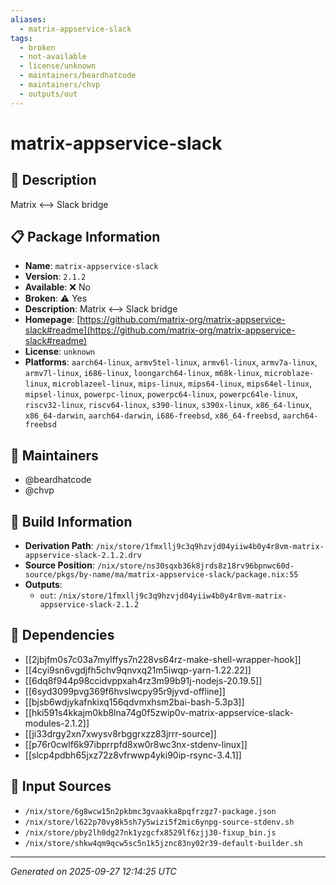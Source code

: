 ```yaml
---
aliases:
  - matrix-appservice-slack
tags:
  - broken
  - not-available
  - license/unknown
  - maintainers/beardhatcode
  - maintainers/chvp
  - outputs/out
---
```


# matrix-appservice-slack

## 📝 Description

Matrix <--> Slack bridge

## 📋 Package Information

- **Name**: `matrix-appservice-slack`
- **Version**: `2.1.2`
- **Available**: ❌ No
- **Broken**: ⚠️ Yes
- **Description**: Matrix <--> Slack bridge
- **Homepage**: [https://github.com/matrix-org/matrix-appservice-slack#readme](https://github.com/matrix-org/matrix-appservice-slack#readme)
- **License**: `unknown`
- **Platforms**: `aarch64-linux`, `armv5tel-linux`, `armv6l-linux`, `armv7a-linux`, `armv7l-linux`, `i686-linux`, `loongarch64-linux`, `m68k-linux`, `microblaze-linux`, `microblazeel-linux`, `mips-linux`, `mips64-linux`, `mips64el-linux`, `mipsel-linux`, `powerpc-linux`, `powerpc64-linux`, `powerpc64le-linux`, `riscv32-linux`, `riscv64-linux`, `s390-linux`, `s390x-linux`, `x86_64-linux`, `x86_64-darwin`, `aarch64-darwin`, `i686-freebsd`, `x86_64-freebsd`, `aarch64-freebsd`
## 👥 Maintainers

- @beardhatcode
- @chvp


## 🔧 Build Information

- **Derivation Path**: `/nix/store/1fmxllj9c3q9hzvjd04yiiw4b0y4r8vm-matrix-appservice-slack-2.1.2.drv`
- **Source Position**: `/nix/store/ns30sqxb36k8jrds8z18rv96bpnwc60d-source/pkgs/by-name/ma/matrix-appservice-slack/package.nix:55`
- **Outputs**:
  - `out`:  `/nix/store/1fmxllj9c3q9hzvjd04yiiw4b0y4r8vm-matrix-appservice-slack-2.1.2`

## 🔗 Dependencies

- [[2jbjfm0s7c03a7mylffys7n228vs64rz-make-shell-wrapper-hook]]
- [[4cyi9sn6vgdjfh5chv9qnvxq21m5iwqp-yarn-1.22.22]]
- [[6dq8f944p98ccidvppxah4rz3m99b91j-nodejs-20.19.5]]
- [[6syd3099pvg369f6hvslwcpy95r9jyvd-offline]]
- [[bjsb6wdjykafnkixq156qdvmxhsm2bai-bash-5.3p3]]
- [[hki591s4kkajm0kb8lna74g0f5zwip0v-matrix-appservice-slack-modules-2.1.2]]
- [[ji33drgy2xn7xwysv8rbggrxzz83jrrr-source]]
- [[p76r0cwlf6k97ibprrpfd8xw0r8wc3nx-stdenv-linux]]
- [[slcp4pdbh65jxz72z8vfrwwp4yki90ip-rsync-3.4.1]]

## 📁 Input Sources

- `/nix/store/6g8wcw15n2pkbmc3gvaakka8pqfrzgz7-package.json`
- `/nix/store/l622p70vy8k5sh7y5wizi5f2mic6ynpg-source-stdenv.sh`
- `/nix/store/pby2lh0dg27nk1yzgcfx8529lf6zjj30-fixup_bin.js`
- `/nix/store/shkw4qm9qcw5sc5n1k5jznc83ny02r39-default-builder.sh`

---
*Generated on 2025-09-27 12:14:25 UTC*
